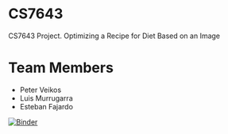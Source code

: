 # CS7643
CS7643 Project. Optimizing a Recipe for Diet Based on an Image

# Team Members
* Peter Veikos
* Luis Murrugarra
* Esteban Fajardo

[![Binder](https://mybinder.org/badge_logo.svg)](https://mybinder.org/v2/gh/efajard/CS7643/main?urlpath=voila%2Frender%2Fthe-saturdays.ipynb)
